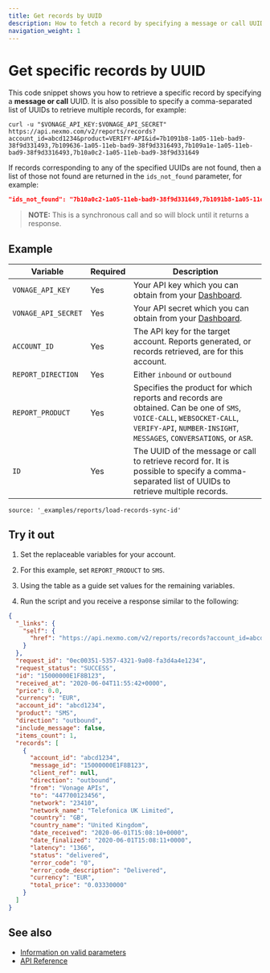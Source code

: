 ```yaml
---
title: Get records by UUID
description: How to fetch a record by specifying a message or call UUID. You can also retrieve multiple records by specifying a comma-separated list of UUIDs.
navigation_weight: 1
---
```


# Get specific records by UUID

This code snippet shows you how to retrieve a specific record by specifying a **message or call** UUID. It is also possible to specify a comma-separated list of UUIDs to retrieve multiple records, for example:

``` shell
curl -u "$VONAGE_API_KEY:$VONAGE_API_SECRET" https://api.nexmo.com/v2/reports/records?account_id=abcd1234&product=VERIFY-API&id=7b1091b8-1a05-11eb-bad9-38f9d331493,7b109636-1a05-11eb-bad9-38f9d3316493,7b109a1e-1a05-11eb-bad9-38f9d3316493,7b10a0c2-1a05-11eb-bad9-38f9d331649
```

If records corresponding to any of the specified UUIDs are not found, then a list of those not found are returned in the `ids_not_found` parameter, for example:

``` json
"ids_not_found": "7b10a0c2-1a05-11eb-bad9-38f9d331649,7b1091b8-1a05-11eb-bad9-38f9d331493"
```

> **NOTE:** This is a synchronous call and so will block until it returns a response.

## Example

Variable | Required | Description
----|----|----
`VONAGE_API_KEY` | Yes | Your API key which you can obtain from your [Dashboard](https://dashboard.nexmo.com/sign-in).
`VONAGE_API_SECRET` | Yes | Your API secret which you can obtain from your [Dashboard](https://dashboard.nexmo.com/sign-in).
`ACCOUNT_ID` | Yes | The API key for the target account. Reports generated, or records retrieved, are for this account.
`REPORT_DIRECTION` | Yes | Either `inbound` or `outbound`
`REPORT_PRODUCT` | Yes | Specifies the product for which reports and records are obtained. Can be one of `SMS`, `VOICE-CALL`, `WEBSOCKET-CALL`, `VERIFY-API`, `NUMBER-INSIGHT`, `MESSAGES`, `CONVERSATIONS`, or `ASR`.
`ID` | Yes | The UUID of the message or call to retrieve record for. It is possible to specify a comma-separated list of UUIDs to retrieve multiple records.

```code_snippets
source: '_examples/reports/load-records-sync-id'
```

## Try it out

1. Set the replaceable variables for your account.  

2. For this example, set `REPORT_PRODUCT` to `SMS`.

3. Using the table as a guide set values for the remaining variables.

4. Run the script and you receive a response similar to the following:

```json
{
  "_links": {
    "self": {
      "href": "https://api.nexmo.com/v2/reports/records?account_id=abcd1234&product=SMS&direction=outbound&id=15000000E1F8B123"
    }
  },
  "request_id": "0ec00351-5357-4321-9a08-fa3d4a4e1234",
  "request_status": "SUCCESS",
  "id": "15000000E1F8B123",
  "received_at": "2020-06-04T11:55:42+0000",
  "price": 0.0,
  "currency": "EUR",
  "account_id": "abcd1234",
  "product": "SMS",
  "direction": "outbound",
  "include_message": false,
  "items_count": 1,
  "records": [
    {
      "account_id": "abcd1234",
      "message_id": "15000000E1F8B123",
      "client_ref": null,
      "direction": "outbound",
      "from": "Vonage APIs",
      "to": "447700123456",
      "network": "23410",
      "network_name": "Telefonica UK Limited",
      "country": "GB",
      "country_name": "United Kingdom",
      "date_received": "2020-06-01T15:08:10+0000",
      "date_finalized": "2020-06-01T15:08:11+0000",
      "latency": "1366",
      "status": "delivered",
      "error_code": "0",
      "error_code_description": "Delivered",
      "currency": "EUR",
      "total_price": "0.03330000"
    }
  ]
}
```

## See also

* [Information on valid parameters](/reports/code-snippets/before-you-begin#parameters)
* [API Reference](/api/reports)
